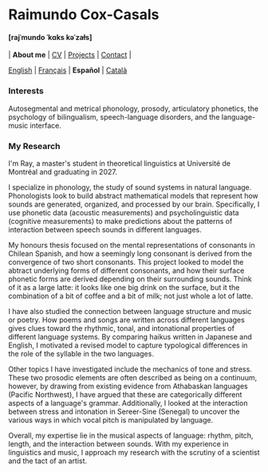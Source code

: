 # Raimundo Cox-Casals
#### [rajˈmundo ˈkɑks kəˈzaɫs]

| **About me** | [CV](cv.md) | [Projects](projects.md) | [Contact](contact.md) |

[English](README.md) \| [Français](LISMOI.md) \| **Español** \| [Català](LLEGEIXEM.md)

### Interests
Autosegmental and metrical phonology, prosody, articulatory phonetics, the psychology of bilingualism, speech-language disorders, and the language-music interface.

### My Research
I'm Ray, a master's student in theoretical linguistics at Université de Montréal and graduating in 2027.

I specialize in phonology, the study of sound systems in natural language. Phonologists look to build abstract mathematical models that represent how sounds are generated, organized, and processed by our brain. Specifically, I use phonetic data (acoustic measurements) and psycholinguistic data (cognitive measurements) to make predictions about the patterns of interaction between speech sounds in different languages.

My honours thesis focused on the mental representations of consonants in Chilean Spanish, and how a seemingly long consonant is derived from the convergence of two short consonants. This project looked to model the abtract underlying forms of different consonants, and how their surface phonetic forms are derived depending on their surrounding sounds. Think of it as a large latte: it looks like one big drink on the surface, but it the combination of a bit of coffee and a bit of milk; not just whole a lot of latte.

I have also studied the connection between language structure and music or poetry. How poems and songs are written across different languages gives clues toward the rhythmic, tonal, and intonational properties of different language systems. By comparing haikus written in Japanese and English, I motivated a revised model to capture typological differences in the role of the syllable in the two languages.

Other topics I have investigated include the mechanics of tone and stress. These two prosodic elements are often described as being on a continuum, however, by drawing from existing evidence from Athabaskan languages (Pacific Northwest), I have argued that these are categorically different aspects of a language's grammar. Additionally, I looked at the interaction between stress and intonation in Sereer-Sine (Senegal) to uncover the various ways in which vocal pitch is manipulated by language.

Overall, my expertise lie in the musical aspects of language: rhythm, pitch, length, and the interaction between sounds. With my experience in linguistics and music, I approach my research with the scrutiny of a scientist and the tact of an artist.
